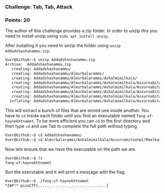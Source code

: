 ### Challenge: Tab, Tab, Attack
### Points: 20
The author of this challenge provides a zip folder. In order to unzip this you need to install unzip using `sudo apt install unzip`.

After installing it you need to unzip the folder using `unzip Addadshashanammu.zip`.
```bash
User@Github:~$ unzip Addadshashanammu.zip 
Archive:  Addadshashanammu.zip
   creating: Addadshashanammu/
   creating: Addadshashanammu/Almurbalarammi/
   creating: Addadshashanammu/Almurbalarammi/Ashalmimilkala/
   creating: Addadshashanammu/Almurbalarammi/Ashalmimilkala/Assurnabitashpi/
   creating: Addadshashanammu/Almurbalarammi/Ashalmimilkala/Assurnabitashpi/Maelkashishi/
   creating: Addadshashanammu/Almurbalarammi/Ashalmimilkala/Assurnabitashpi/Maelkashishi/Onnissiralis/
   creating: Addadshashanammu/Almurbalarammi/Ashalmimilkala/Assurnabitashpi/Maelkashishi/Onnissiralis/Ularradallaku/
  inflating: Addadshashanammu/Almurbalarammi/Ashalmimilkala/Assurnabitashpi/Maelkashishi/Onnissiralis/Ularradallaku/fang-of-haynekhtnamet 
```
This will extract a bunch of files that are stored one inside another. You have to `cd` inside each folder until you find an executable named `fang-of-haynekhtnamet`. To be more efficient you can `cd` to the first directory and then type `cd` and use Tab to complete the full path without typing.
```bash
User@Github:~$ cd Addadshashanammu/
User@Github:~$ cd Almurbalarammi/Ashalmimilkala/Assurnabitashpi/Maelkashishi/Onnissiralis/Ularradallaku
```
Now lets ensure that we have the executable on the path we are.
```bash
User@Github:~$ ls
fang-of-haynekhtnamet
```
Run the executable and it will print a message with the flag.
```bash
User@Github:~$ ./fang-of-haynekhtnamet 
*ZAP!* picoCTF{....._..._...._._....._........}
```